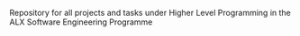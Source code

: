 Repository for all projects and tasks under Higher Level Programming in the ALX Software Engineering Programme
